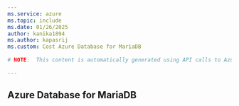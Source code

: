 ```yaml
---
ms.service: azure
ms.topic: include
ms.date: 01/26/2025
author: kanika1894
ms.author: kapasrij
ms.custom: Cost Azure Database for MariaDB
  
# NOTE:  This content is automatically generated using API calls to Azure. Any edits made on these files will be overwritten in the next run of the script. 
  
---
```

  
## Azure Database for MariaDB  
  

<!--articleBody-->
